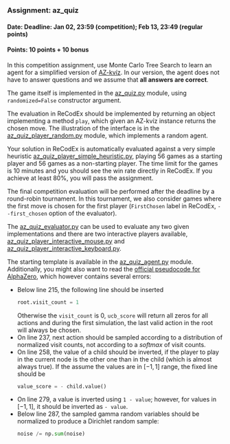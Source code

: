 ### Assignment: az_quiz
#### Date: Deadline: Jan 02, 23:59 (competition); Feb 13, 23:49 (regular points)
#### Points: 10 points + 10 bonus

In this competition assignment, use Monte Carlo Tree Search to learn
an agent for a simplified version of [AZ-kvíz](https://cs.wikipedia.org/wiki/AZ-kv%C3%ADz).
In our version, the agent does not have to answer questions and we assume
that **all answers are correct**.

The game itself is implemented in the
[az_quiz.py](https://github.com/ufal/npfl122/tree/master/labs/10/az_quiz.py)
module, using `randomized=False` constructor argument.

The evaluation in ReCodEx should be implemented by returning an object
implementing a method `play`, which given an AZ-kvíz instance returns the chosen
move. The illustration of the interface is in the
[az_quiz_player_random.py](https://github.com/ufal/npfl122/tree/master/labs/10/az_quiz_player_random.py)
module, which implements a random agent.

Your solution in ReCodEx is automatically evaluated against a very simple heuristic
[az_quiz_player_simple_heuristic.py](https://github.com/ufal/npfl122/tree/master/labs/10/az_quiz_player_simple_heuristic.py),
playing 56 games as a starting player and 56 games as a non-starting player. The
time limit for the games is 10 minutes and you should see the win rate directly in
ReCodEx. If you achieve at least 80%, you will pass the assignment.

The final competition evaluation will be performed after the deadline by
a round-robin tournament. In this tournament, we also consider games
where the first move is chosen for the first player (`FirstChosen` label
in ReCodEx, `--first_chosen` option of the evaluator).

The [az_quiz_evaluator.py](https://github.com/ufal/npfl122/tree/master/labs/10/az_quiz_evaluator.py)
can be used to evaluate any two given implementations and there are two
interactive players available,
[az_quiz_player_interactive_mouse.py](https://github.com/ufal/npfl122/tree/master/labs/10/az_quiz_player_interactive_mouse.py)
and [az_quiz_player_interactive_keyboard.py](https://github.com/ufal/npfl122/tree/master/labs/10/az_quiz_player_interactive_keyboard.py).

The starting template is available in the [az_quiz_agent.py](https://github.com/ufal/npfl122/tree/master/labs/10/az_quiz_agent.py)
module. Additionally, you might also want to read the
[official pseudocode for AlphaZero](https://www.science.org/doi/suppl/10.1126/science.aar6404/suppl_file/aar6404_datas1.zip),
which however contains several errors:
- Below line 215, the following line should be inserted
  ```python
  root.visit_count = 1
  ```
  Otherwise the `visit_count` is 0, `ucb_score` will return all zeros for all
  actions and during the first simulation, the last valid action in the root
  will always be chosen.
- On line 237, next action should be sampled according to a distribution
  of normalized visit counts, not according to a _softmax_ of visit counts.
- On line 258, the value of a child should be inverted, if the player to play in
  the current node is the other one than in the child (which is almost always
  true). If the assume the values are in $[-1, 1]$ range, the fixed line should be
  ```python
  value_score = - child.value()
  ```
- On line 279, a value is inverted using `1 - value`; however, for values in
  $[-1, 1]$, it should be inverted as `- value`.
- Below line 287, the sampled gamma random variables should be normalized
  to produce a Dirichlet random sample:
  ```python
  noise /= np.sum(noise)
  ```
